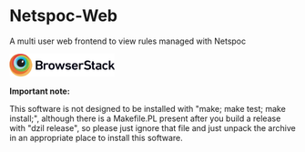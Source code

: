 Netspoc-Web
===========

A multi user web frontend to view rules managed with Netspoc

<a href="https://www.browserstack.com/"><img src="./Browserstack-logo.svg" height="40"></a>

**Important note:**

This software is not designed to be installed with "make; make test; make install;", although there is a Makefile.PL present after you build a release with "dzil release", so please just ignore that file and just unpack the archive in an appropriate place to install this software.
